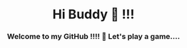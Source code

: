 <h1 align="center">Hi Buddy  👋  !!! </h1>
<h3 align="center">Welcome to my GitHub !!!! 🎀 Let's play a game.... </h3>


